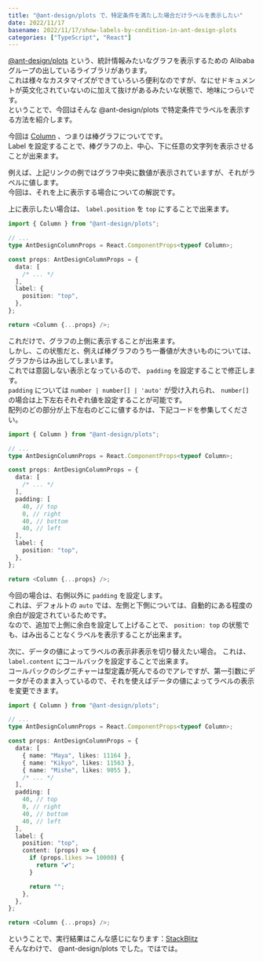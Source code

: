 ```yaml
---
title: "@ant-design/plots で、特定条件を満たした場合だけラベルを表示したい"
date: 2022/11/17
basename: 2022/11/17/show-labels-by-condition-in-ant-design-plots
categories: ["TypeScript", "React"]
---
```


[@ant-design/plots](https://yarnpkg.com/package/@ant-design/plots) という、統計情報みたいなグラフを表示するための Alibaba グループの出しているライブラリがあります。  
これは様々なカスタマイズができていろいろ便利なのですが、なにせドキュメントが英文化されていないのに加えて抜けがあるみたいな状態で、地味につらいです。  
ということで、今回はそんな @ant-design/plots で特定条件でラベルを表示する方法を紹介します。

今回は [Column](https://charts.ant.design/en/examples/column/basic#basic) 、つまりは棒グラフについてです。  
Label を設定することで、棒グラフの上、中心、下に任意の文字列を表示させることが出来ます。

例えば、上記リンクの例ではグラフ中央に数値が表示されていますが、それがラベルに値します。  
今回は、それを上に表示する場合についての解説です。

上に表示したい場合は、 `label.position` を `top` にすることで出来ます。

```typescript
import { Column } from "@ant-design/plots";

// ...
type AntDesignColumnProps = React.ComponentProps<typeof Column>;

const props: AntDesignColumnProps = {
  data: [
    /* ... */
  ],
  label: {
    position: "top",
  },
};

return <Column {...props} />;
```

これだけで、グラフの上側に表示することが出来ます。  
しかし、この状態だと、例えば棒グラフのうち一番値が大きいものについては、グラフからはみ出してしまいます。  
これでは意図しない表示となっているので、 `padding` を設定することで修正します。  
`padding` については `number | number[] | 'auto'` が受け入れられ、 `number[]` の場合は上下左右それぞれ値を設定することが可能です。  
配列のどの部分が上下左右のどこに値するかは、下記コードを参集してください。

```typescript
import { Column } from "@ant-design/plots";

// ...
type AntDesignColumnProps = React.ComponentProps<typeof Column>;

const props: AntDesignColumnProps = {
  data: [
    /* ... */
  ],
  padding: [
    40, // top
    0, // right
    40, // bottom
    40, // left
  ],
  label: {
    position: "top",
  },
};

return <Column {...props} />;
```

今回の場合は、右側以外に `padding` を設定します。  
これは、デフォルトの `auto` では、左側と下側については、自動的にある程度の余白が設定されているためです。  
なので、追加で上側に余白を設定して上げることで、 `position: top` の状態でも、はみ出ることなくラベルを表示することが出来ます。

次に、データの値によってラベルの表示非表示を切り替えたい場合。
これは、 `label.content` にコールバックを設定することで出来ます。  
コールバックのシグニチャーは型定義が死んでるのでアレですが、第一引数にデータがそのまま入っているので、それを使えばデータの値によってラベルの表示を変更できます。

```typescript
import { Column } from "@ant-design/plots";

// ...
type AntDesignColumnProps = React.ComponentProps<typeof Column>;

const props: AntDesignColumnProps = {
  data: [
    { name: "Maya", likes: 11164 },
    { name: "Kikyo", likes: 11563 },
    { name: "Mishe", likes: 9055 },
    /* ... */
  ],
  padding: [
    40, // top
    0, // right
    40, // bottom
    40, // left
  ],
  label: {
    position: "top",
    content: (props) => {
      if (props.likes >= 10000) {
        return "💕";
      }

      return "";
    },
  },
};

return <Column {...props} />;
```

ということで、実行結果はこんな感じになります：[StackBlitz](https://stackblitz.com/edit/react-hwjcea?file=index.js)  
そんなわけで、 @ant-design/plots でした。ではでは。
